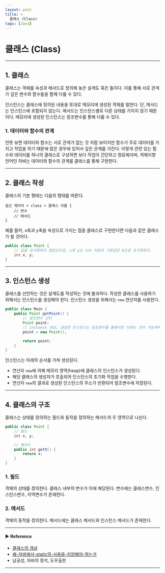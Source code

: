 ```yaml
---
layout: post
title: >
  클래스 (Class)
tags: [Java]
---
```


# 클래스 (Class)

---
## 1. 클래스
클래스는 객체를 속성과 메서드로 정의해 놓은 설계도 혹은 틀이다. 이를 통해 서로 관계가 깊은 변수와 함수들을 함께 다룰 수 있다.

인스턴스는 클래스에 정의된 내용을 토대로 메모리에 생성된 객체를 말한다. 단, 메서드는 인스턴스에 포함되지 않는다. 메서드는 인스턴스별로 다른 상태를 가지지 않기 때문이다.
메모리에 생성된 인스턴스는 참조변수를 통해 다룰 수 있다.

### 1. 데이터와 함수의 관계
언뜻 보면 데이터와 함수는 서로 관계가 없는 것 처럼 보이지만 함수가 주로 데이터를 가지고 작업을 하기 때문에 많은 경우에 있어서 깊은 관계를 가진다.
이렇게 관련 있는 함수와 데이터를 하나의 클래스로 구성하면 보다 작업이 간단하고 명료해지며, 객체지향 언어인 자바는 데이터와 함수의 관계를 클래스를 통해 구현한다.

---
## 2. 클래스 작성
클래스의 기본 형태는 다음의 형태를 따른다.
```text
접근 제어자 + class + 클래스 이름 { 
    // 변수
    // 메서드 
}
```

예를 들어, x축과 y축을 속성으로 가지는 점을 클래스로 구현한다면 다음과 같은 클래스가 될 것이다.
```java
public class Point {
    // 값을 초기화하지 않았으므로, x와 y는 int 타입의 기본값인 0으로 초기화된다.
    int x, y;
}
```

---
## 3. 인스턴스 생성
클래스를 선언하는 것은 설계도를 작성하는 것에 불과하다. 작성한 클래스를 사용하기 위해서는 인스턴스를 생성해야 한다. 인스턴스 생성을 위해서는 `new` 연산자를 사용한다.

```java
public class Main {
    public Point getPoint() {
        // 참조변수 선언
        Point point;
        // instance 생성, 생성한 인스턴스는 참조변수를 통해서만 다루는 것이 가능하며 하나의 참조변수에 하나의 값(주소)만 저장할 수 있다.
        point = new Point();

        return point;
    }
}
```

인스턴스는 아래의 순서를 거쳐 생성된다.

- 연산자 `new`에 의해 메모리 영역(heap)에 클래스의 인스턴스가 생성된다.
- 해당 클래스의 생성자가 호출되어 인스턴스의 초기화 작업을 수행한다.
- 연산자 `new`의 결과로 생성된 인스턴스의 주소가 반환되어 참조변수에 저장된다.

---
## 4. 클래스의 구조
클래스는 상태를 정의하는 필드와 동작을 정의하는 메서드의 두 영역으로 나뉜다.

```java
public class Point {
    // 필드
    int x, y;

    // 메서드
    public int getX() {
        return x;
    }
}
```

### 1. 필드
객체의 상태를 정의한다. 클래스 내부의 변수가 이에 해당된다. 변수에는 클래스변수, 인스턴스변수, 지역변수가 존재한다.

### 2. 메서드
객체의 동작을 정의한다. 메서드에는 클래스 메서드와 인스턴스 메서드가 존재한다.

---
#### ▶ Reference
- [클래스의 개념](http://www.tcpschool.com/java/java_class_intro)
- [왜-자바에서-static의-사용을-지양해야-하는가](https://unabated.tistory.com/entry/왜-자바에서-static의-사용을-지양해야-하는가)
- 남궁성, 자바의 정석, 도우출판

---